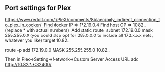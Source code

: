 ## Port settings for Plex

https://www.reddit.com/r/PleX/comments/8blaec/only_indirect_connection_to_plex_in_docker/  Find docker IP => 172.19.0.4
Find host OP => 10.82.*.* (replace * with actual numbers)  Add static route  subnet 172.19.0.0
mask 255.255.0.0 (you could also opt for 255.0.0.0 to include all 172.x.x.x nets, whatever you like)
target 10.82.*.*

route -p add 172.19.0.0 MASK 255.255.255.0 10.82.*.*


Then in Plex->Setting->Network->Custom Server Access URL add http://10.82.*.*:32400/